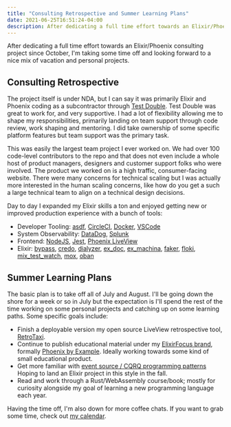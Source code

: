 ```yaml
---
title: "Consulting Retrospective and Summer Learning Plans"
date: 2021-06-25T16:51:24-04:00
description: After dedicating a full time effort towards an Elixir/Phoenix consulting project since October, I'm taking some time off and looking forward to a nice mix of vacation and personal projects.
---
```


After dedicating a full time effort towards an Elixir/Phoenix consulting project since October, I'm taking some time off and looking forward to a nice mix of vacation and personal projects.

## Consulting Retrospective

The project itself is under NDA, but I can say it was primarily Elixir and Phoenix coding as a subcontractor through [Test Double](https://testdouble.com/). Test Double was great to work for, and very supportive. I had a lot of flexibility allowing me to shape my responsibilities, primarily landing on team support through code review, work shaping and mentoring. I did take ownership of some specific platform features but team support was the primary task.

This was easily the largest team project I ever worked on. We had over 100 code-level contributors to the repo and that does not even include a whole host of product managers, designers and customer support folks who were involved. The product we worked on is a high traffic, consumer-facing website. There were many concerns for technical scaling but I was actually more interested in the human scaling concerns, like how do you get a such a large technical team to align on a technical design decisions.

Day to day I expanded my Elixir skills a ton and enjoyed getting new or improved production experience with a bunch of tools:

* Developer Tooling: [asdf](https://asdf-vm.com), [CircleCI](https://circleci.com/), [Docker](https://www.docker.com/), [VSCode](https://code.visualstudio.com/)
* System Observability: [DataDog](https://www.datadoghq.com/), [Splunk](https://www.splunk.com/en_us/get-started/cloud.html)
* Frontend: [NodeJS](https://nodejs.org/), [Jest](https://jestjs.io/), [Phoenix LiveView](https://github.com/phoenixframework/phoenix_live_view)
* Elixir: [bypass](https://hexdocs.pm/bypass/Bypass.html), [credo](https://github.com/rrrene/credo), [dialyzer](http://erlang.org/doc/man/dialyzer.html), [ex_doc](https://github.com/elixir-lang/ex_doc), [ex_machina](https://github.com/thoughtbot/ex_machina), [faker](https://hexdocs.pm/faker/api-reference.html), [floki](https://github.com/philss/floki), [mix_test_watch](https://github.com/lpil/mix-test.watch), [mox](https://github.com/dashbitco/mox), [oban](https://getoban.pro/)

## Summer Learning Plans

The basic plan is to take off all of July and August. I'll be going down the shore for a week or so in July but the expectation is I'll spend the rest of the time working on some personal projects and catching up on some learning paths. Some specific goals include:

* Finish a deployable version my open source LiveView retrospective tool, [RetroTaxi](https://github.com/phoenix-by-example/retro_taxi).
* Continue to publish educational material under my [ElixirFocus brand](https://elixirfocus.com/), formally [Phoenix by Example](https://phoenixbyexample.com/). Ideally working towards some kind of small educational product.
* Get more familiar with [event source / CQRQ programming patterns](https://github.com/slashdotdash/awesome-elixir-cqrs) Hoping to land an Elixir project in this style in the fall.
* Read and work through a Rust/WebAssembly course/book; mostly for curiosity alongside my goal of learning a new programming language each year.

Having the time off, I'm also down for more coffee chats. If you want to grab some time, check out [my calendar](https://calendly.com/zorn/open-meeting).